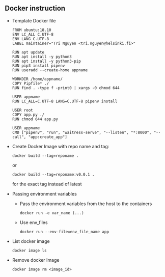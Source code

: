 ## Docker instruction

- Template Docker file
  ```
  FROM ubuntu:18.10
  ENV LC_ALL C.UTF-8
  ENV LANG C.UTF-8
  LABEL maintainer="Tri Nguyen <tri.nguyen@helsinki.fi>"

  RUN apt update
  RUN apt install -y python3
  RUN apt install -y python3-pip
  RUN pip3 install pipenv
  RUN useradd --create-home appname

  WORKDIR /home/appname/
  COPY Pipfile* ./
  RUN find . -type f -print0 | xargs -0 chmod 644

  USER appname
  RUN LC_ALL=C.UTF-8 LANG=C.UTF-8 pipenv install

  USER root
  COPY app.py ./
  RUN chmod 644 app.py

  USER appname
  CMD ["pipenv", "run", "waitress-serve", "--listen", "*:8000", "--call", "app:create_app"]
  ```

- Create Docker Image with repo name and  tag:
  ```
  docker build --tag=reponame .
  ```

  or

  ```
  docker build --tag=reponame:v0.0.1 .
  ```

  for the exact tag instead of latest

- Passing environment variables
  - Pass the environment variables from the host to the containers
    ```
    docker run -e var_name (...)
    ```
  - Use env_files
    ```
    docker run --env-file=env_file_name app
    ```
- List docker image
  ```
  docker image ls
  ```

- Remove docker Image
  ```
  docker image rm <image_id>
  ```
